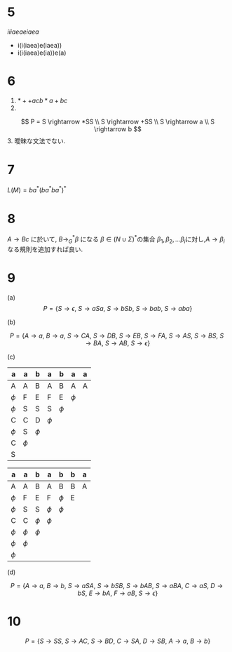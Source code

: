 # 5

$iiiaeaeiaea$

+ i(i(iaea)e(iaea))
+ i(i(iaea)e(ia))e(a)

# 6

1. $*++acb*a+bc$
2.
$$
P = S \rightarrow *SS \\
S \rightarrow +SS \\
S \rightarrow a \\
S \rightarrow b
$$
3. 曖昧な文法でない.

# 7

$L(M) = ba^*(ba^*ba^*)^*$

# 8

$A \rightarrow Bc$
に於いて,
$B \longrightarrow^{*}_{G} \beta$
になる $\beta \in (N \cup\Sigma)^*$の集合 $\beta_1, \beta_2,\dots \beta_i$に対し,$A \rightarrow \beta_i$ なる規則を追加すれば良い.

# 9

(a)
$$
P = \{
S \rightarrow \epsilon ,\
S \rightarrow aSa,\
S \rightarrow bSb,\
S \rightarrow bab,\
S \rightarrow aba \}
$$

(b)

$$
P = \{
A \rightarrow a,\
B \rightarrow a,\
S \rightarrow CA,\
S \rightarrow DB,\
S \rightarrow EB,\
S \rightarrow FA,\
S \rightarrow AS,\
S \rightarrow BS,\
S \rightarrow BA,\
S \rightarrow AB,\
S \rightarrow \epsilon \}
$$

(c)

|   a    |   a    |   b    |   a    |   b    |   a    |  a  |
| ------ | ------ | ------ | ------ | ------ | ------ | --- |
|   A    |   A    |   B    |   A    |   B    |   A    |  A  |
| $\phi$ |   F    |   E    |   F    |   E    | $\phi$ |     |
| $\phi$ |   S    |   S    |   S    | $\phi$ |        |     |
|   C    |   C    |   D    | $\phi$ |        |        |     |
| $\phi$ |   S    | $\phi$ |        |        |        |     |
|   C    | $\phi$ |        |        |        |        |     |
|   S    |        |        |        |        |        |     |

|   a    |   a    |   b    |   a    |   b    |  b  |  a  |
| ------ | ------ | ------ | ------ | ------ | --- | --- |
|   A    |   A    |   B    |   A    |   B    |  B  |  A  |
| $\phi$ |   F    |   E    |   F    | $\phi$ |  E  |     |
| $\phi$ |   S    |   S    | $\phi$ | $\phi$ |     |     |
|   C    |   C    | $\phi$ | $\phi$ |        |     |     |
| $\phi$ | $\phi$ | $\phi$ |        |        |     |     |
| $\phi$ | $\phi$ |        |        |        |     |     |
| $\phi$ |        |        |        |        |     |     |

(d)

$$
P = \{
A \rightarrow a,\
B \rightarrow b,\
S \rightarrow aSA,\
S \rightarrow bSB,\
S \rightarrow bAB,\
S \rightarrow aBA,\
C \rightarrow aS,\
D \rightarrow bS,\
E \rightarrow bA,\
F \rightarrow aB,\
S \rightarrow \epsilon \}
$$

# 10

$$
P = \{
S \rightarrow SS,\
S \rightarrow AC,\
S \rightarrow BD,\
C \rightarrow SA,\
D \rightarrow SB,\
A \rightarrow a,\
B \rightarrow b \}
$$
